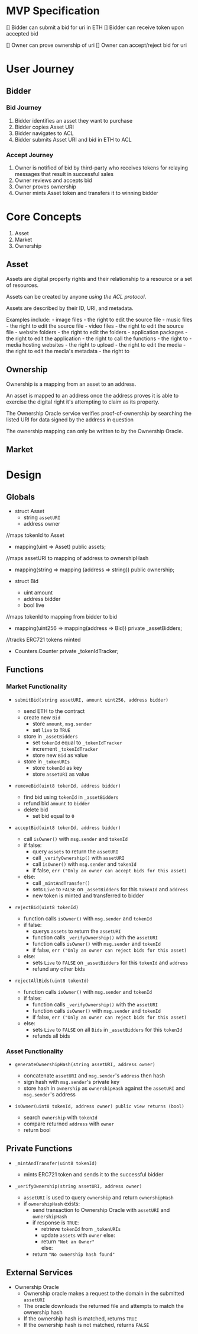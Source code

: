 # MVP Specification

[] Bidder can submit a bid for uri in ETH
[] Bidder can receive token upon accepted bid

[] Owner can prove ownership of uri
[] Owner can accept/reject bid for uri


# User Journey

## Bidder

### Bid Journey
1. Bidder identifies an asset they want to purchase
2. Bidder copies Asset URI
3. Bidder navigates to ACL
4. Bidder submits Asset URI and bid in ETH to ACL

### Accept Journey
1. Owner is notified of bid by third-party who receives tokens for relaying messages that result in successful sales
2. Owner reviews and accepts bid
3. Owner proves ownership 
4. Owner mints Asset token and transfers it to winning bidder

# Core Concepts

1. Asset
2. Market
3. Ownership

## Asset

Assets are digital property rights and their relationship to a resource or a set of resources.

Assets can be created by anyone *using the ACL protocol*.

Assets are described by their ID, URI, and metadata.

Examples include:
    - image files
        - the right to edit the source file
    - music files
        - the right to edit the source file
    - video files
        - the right to edit the source file
    - website folders
        - the right to edit the folders
    - application packages
        - the right to edit the application
        - the right to call the functions
        - the right to 
    - media hosting websites
        - the right to upload
        - the right to edit the media
        - the right to edit the media's metadata
        - the right to 


## Ownership

Ownership is a mapping from an asset to an address.

An asset is mapped to an address once the address proves it is able to exercise the digital right it's attempting to claim as its property.

The Ownership Oracle service verifies proof-of-ownership by searching the listed URI for data signed by the address in question

The ownership mapping can only be written to by the Ownership Oracle. 

## Market




# Design

## Globals

- struct Asset
    - string `assetURI` 
    - address owner

//maps tokenId to Asset
- mapping(uint => Asset) public assets;

//maps assetURI to mapping of address to ownershipHash
- mapping(string => mapping (address => string)) public ownership;

- struct Bid
    - uint amount
    - address bidder
    - bool live

//maps tokenId to mapping from bidder to bid 
- mapping(uint256 => mapping(address => Bid)) private _assetBidders;

//tracks ERC721 tokens minted
- Counters.Counter private _tokenIdTracker;


## Functions

### Market Functionality

- `submitBid(string assetURI, amount uint256, address bidder)`
    - send ETH to the contract
    - create new `Bid` 
        - store `amount`, `msg.sender`
        - set `live` to `TRUE`
    - store in `_assetBidders`
        - set `tokenId` equal to `_tokenIdTracker`
        - increment `_tokenIdTracker`
        - store new `Bid` as value
    - store in `_tokenURIs`
        - store `tokenId` as key
        - store `assetURI` as value

- `removeBid(uint8 tokenId, address bidder)`
    - find bid using `tokenId` in `_assetBidders`
    - refund bid `amount` to `bidder`
    - delete bid
        - set bid equal to `0`

- `acceptBid(uint8 tokenId, address bidder)`
    - call `isOwner()` with `msg.sender` and `tokenId`
    - if false:
        - query `assets` to return the `assetURI` 
        - call `_verifyOwnership()` with `assetURI`
        - call `isOwner()` with `msg.sender` and `tokenId`
        - if false, `err ("Only an owner can accept bids for this asset)`
    - else:
        - call `_mintAndTransfer()`
        - sets `Live` to `FALSE` on `_assetBidders` for this `tokenId` and `address`
        - new token is minted and transferred to bidder

- `rejectBid(uint8 tokenId)`
    - function calls `isOwner()` with `msg.sender` and `tokenId`
    - if false:
        - querys `assets` to return the `assetURI` 
        - function calls `_verifyOwnership()` with the `assetURI`
        - function calls `isOwner()` with `msg.sender` and `tokenId`
        - if false, `err ("Only an owner can reject bids for this asset)`
    - else: 
        - sets `Live` to `FALSE` on `_assetBidders` for this `tokenId` and `address`
        - refund any other bids

- `rejectAllBids(uint8 tokenId)`
    - function calls `isOwner()` with `msg.sender` and `tokenId`
    - if false:
        - function calls `_verifyOwnership()` with the `assetURI`
        - function calls `isOwner()` with `msg.sender` and `tokenId`
        - if false, `err ("Only an owner can reject bids for this asset)`
    - else: 
        - sets `Live` to `FALSE` on all `Bids` in `_assetBidders` for this `tokenId`
        - refunds all bids


### Asset Functionality

- `generateOwnershipHash(string assetURI, address owner)`
    - concatenate `assetURI` and `msg.sender`'s `address` then hash
    - sign hash with `msg.sender`'s private key
    - store hash in `ownership` as `ownershipHash` against the `assetURI` and `msg.sender`'s address 

- `isOwner(uint8 tokenId, address owner) public view returns (bool)`
    - search `ownership` with `tokenId`
    - compare returned `address` with `owner`
    - return bool


## Private Functions

- `_mintAndTransfer(uint8 tokenId)`
    - mints ERC721 token and sends it to the successful bidder

- `_verifyOwnership(string assetURI, address owner)`
    - `assetURI` is used to query `ownership` and return `ownershipHash`
    - if `ownershipHash` exists:
        - send transaction to Ownership Oracle with `assetURI` and `ownershipHash`
        - if response is `TRUE`:
            - retrieve `tokenId` from `_tokenURIs`
            - update `assets` with `owner`
        else:
            - return `"Not an Owner"`    
    else:
        - return `"No ownership hash found"`


## External Services

- Ownership Oracle
    - Ownership oracle makes a request to the domain in the submitted `assetURI`
    - The oracle downloads the returned file and attempts to match the ownership hash
    - If the ownership hash is matched, returns `TRUE`
    - If the ownership hash is not matched, returns `FALSE`
